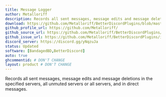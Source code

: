 ```yaml
---
title: Message Logger
author: Metalloriff
description: Records all sent messages, message edits and message deletions in the specified servers, all unmuted servers or all servers, and in direct messages.
download: https://github.com/Metalloriff/BetterDiscordPlugins/blob/master/MessageLogger.plugin.js
github_profile_url: https://github.com/Metalloriff/
github_source_url: https://github.com/Metalloriff/BetterDiscordPlugins/blob/master/MessageLogger.plugin.js
github_issue_url: https://github.com/Metalloriff/BetterDiscordPlugins/issues/
discord_server: https://discord.gg/yNqzuJa
status: Updated
software: [BandagedBD,BetterDiscord]
auto: true
ghcommentid: # DON'T CHANGE
layout: product # DON'T CHANGE
---
```

Records all sent messages, message edits and message deletions in the specified servers, all unmuted servers or all servers, and in direct messages.